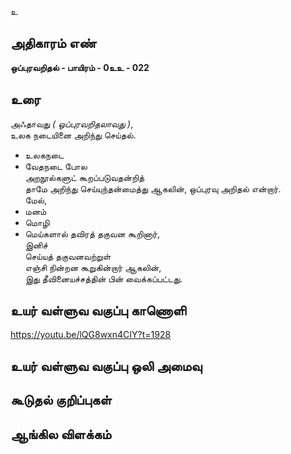 உ


## அதிகாரம் எண்

**ஒப்புரவறிதல் - பாயிரம் - 0உஉ - 022**

## உரை

அஃதாவது _( ஒப்புரவறிதலாவது )_,  
உலக நடையினை அறிந்து செய்தல்.  

* உலகநடை  
* வேதநடை போல  
அறநூல்களுட் கூறப்படுவதன்றித்  
தாமே அறிந்து செய்யுந்தன்மைத்து ஆகலின், 
ஒப்புரவு அறிதல் என்றார்.  
மேல்,  
* மனம்  
* மொழி  
* மெய்களால் தவிரத் தகுவன கூறினார்,  
இனிச்  
செய்யத் தகுவனவற்றுள்  
எஞ்சி நின்றன கூறுகின்றார் ஆகலின்,  
இது தீவினையச்சத்தின் பின் வைக்கப்பட்டது.


## உயர் வள்ளுவ வகுப்பு காணொளி

https://youtu.be/lQG8wxn4CIY?t=1928

## உயர் வள்ளுவ வகுப்பு ஒலி அமைவு 


## கூடுதல் குறிப்புகள்


## ஆங்கில விளக்கம்


